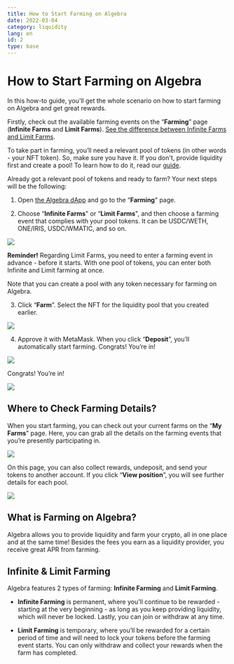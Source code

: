 ```yaml
---
title: How to Start Farming on Algebra
date: 2022-03-04
category: liquidity
lang: en
id: 2
type: base
---
```


How to Start Farming on Algebra
===============================

In this how-to guide, you’ll get the whole scenario on how to start farming on Algebra and get great rewards.

Firstly, check out the available farming events on the “**Farming**” page (**Infinite Farms** and **Limit Farms**). [See the difference between Infinite Farms and Limit Farms](https://docs.google.com/document/d/1VaNo_HbVMstY30rA23BbOWdBmdifdoLjR94WMOiPFuE/edit#heading=h.dkekf791nv8).

To take part in farming, you’ll need a relevant pool of tokens (in other words - your NFT token). So, make sure you have it. If you don't, provide liquidity first and create a pool! To learn how to do it, read our [guide](https://docs.google.com/document/d/1_VbuE7CJDLPGdSTTvIrGikaqjfzUumsYi6H5U2Q0mRI/edit#heading=h.wyl6kj4stb9n).

Already got a relevant pool of tokens and ready to farm? Your next steps will be the following:

1.  Open [the Algebra dApp](https://app.algebra.finance/#/swap) and go to the “**Farming**" page.
    
2.  Choose “**Infinite Farms**" or “**Limit Farms**", and then choose a farming event that complies with your pool tokens. It can be USDC/WETH, ONE/IRIS, USDC/WMATIC, and so on.
    
![](/assets/1.gif)

**Reminder!** Regarding Limit Farms, you need to enter a farming event in advance - before it starts. With one pool of tokens, you can enter both Infinite and Limit farming at once.

Note that you can create a pool with any token necessary for farming on Algebra.

3. Click “**Farm**”. Select the NFT for the liquidity pool that you created earlier.

![](/assets/2.gif)

4. Approve it with MetaMask. When you click “**Deposit**”, you’ll automatically start farming. Congrats! You’re in!

![](/assets/3.gif)

Congrats! You’re in!

![](/assets/4.gif)

Where to Check Farming Details?
-------------------------------

When you start farming, you can check out your current farms on the “**My Farms**" page. Here, you can grab all the details on the farming events that you’re presently participating in.

![](/assets/5.png)

On this page, you can also collect rewards, undeposit, and send your tokens to another account. If you click “**View position**”, you will see further details for each pool.

![](/assets/6.png)

What is Farming on Algebra?
---------------------------

Algebra allows you to provide liquidity and farm your crypto, all in one place and at the same time! Besides the fees you earn as a liquidity provider, you receive great APR from farming.

Infinite & Limit Farming
------------------------

Algebra features 2 types of farming: **Infinite Farming** and **Limit Farming**.

*   **Infinite Farming** is permanent, where you’ll continue to be rewarded - starting at the very beginning - as long as you keep providing liquidity, which will never be locked. Lastly, you can join or withdraw at any time.
    
*   **Limit Farming** is temporary, where you’ll be rewarded for a certain period of time and will need to lock your tokens before the farming event starts. You can only withdraw and collect your rewards when the farm has completed.
